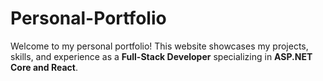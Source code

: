 # Personal-Portfolio
Welcome to my personal portfolio! This website showcases my projects, skills, and experience as a **Full-Stack Developer** specializing in **ASP.NET Core and React**.
